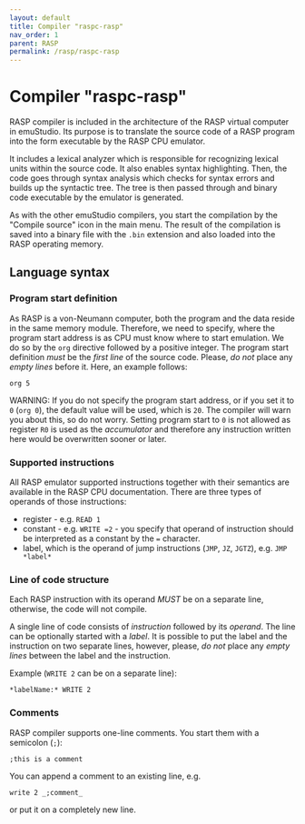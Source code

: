 ```yaml
---
layout: default
title: Compiler "raspc-rasp"
nav_order: 1
parent: RASP
permalink: /rasp/raspc-rasp
---
```


# Compiler "raspc-rasp"

RASP compiler is included in the architecture of the RASP virtual computer in emuStudio. Its purpose is to translate the source code of a RASP program into the form executable by the RASP CPU emulator. 

It includes a lexical analyzer which is responsible for recognizing lexical units within the source code. It also enables syntax highlighting. Then, the code goes through syntax analysis which checks for syntax errors and builds up the syntactic tree. The tree is then passed through and binary code executable by the emulator is generated. 

As with the other emuStudio compilers, you start the compilation by the "Compile source" icon in the main menu. The result of the compilation is saved into a binary file with the `.bin` extension and also loaded into the RASP operating memory. 

## Language syntax

### Program start definition

As RASP is a von-Neumann computer, both the program and the data reside in the same memory module. Therefore, we need to specify, where the program start address is as CPU must know where to start emulation. We do so by the `org` directive followed by a positive integer. The program start definition *must* be the *first line* of the source code. Please, *do not* place any *empty lines* before it. Here, an example follows:

`org 5`

WARNING: If you do not specify the program start address, or if you set it to `0` (`org 0`), the default value will be used, which is `20`. The compiler will warn you about this, so do not worry. Setting program start to `0` is not allowed as register `R0` is used as the *accumulator* and therefore any instruction written here would be overwritten sooner or later.

### Supported instructions

All RASP emulator supported instructions together with their semantics are available in the RASP CPU documentation. There are three types of operands of those instructions:

- register - e.g. `READ 1`
- constant - e.g. `WRITE =2` - you specify that operand of instruction should be interpreted as a constant by the `=` character.
- label, which is the operand of jump instructions (`JMP`, `JZ`, `JGTZ`), e.g. `JMP *label*`

### Line of code structure

Each RASP instruction with its operand *MUST* be on a separate line, otherwise, the code will not compile. 

A single line of code consists of *instruction* followed by its *operand*. The line can be optionally started with a *label*. It is possible to put the label and the instruction on two separate lines, however, please, *do not* place any *empty lines* between the label and the instruction.

Example (`WRITE 2` can be on a separate line):

`*labelName:* WRITE 2`

### Comments

RASP compiler supports one-line comments. You start them with a semicolon (`;`):

`;this is a comment`

You can append a comment to an existing line, e.g.

`write 2 _;comment_`

or put it on a completely new line.




